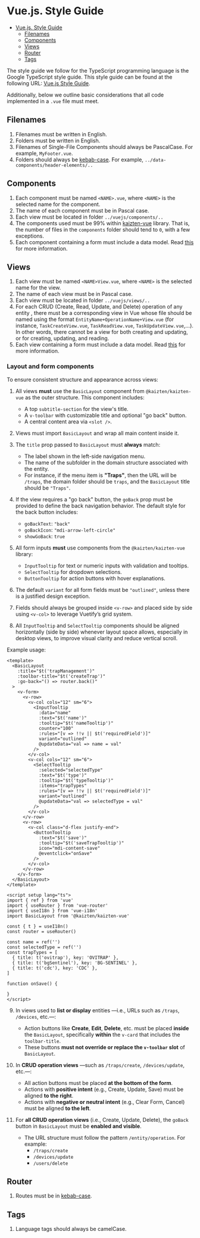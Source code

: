 # Vue.js. Style Guide

- [Vue.js. Style Guide](#vuejs-style-guide)
  - [Filenames](#filenames)
  - [Components](#components)
  - [Views](#views)
  - [Router](#router)
  - [Tags](#tags)

The style guide we follow for the TypeScript programming language is the Google TypeScript style guide. This style guide can be found at the following URL: [Vue.js Style Guide](https://vuejs.org/style-guide/).

Additionally, below we outline basic considerations that all code implemented in a `.vue` file must meet.

## Filenames

1. Filenames must be written in English.
2. Folders must be written in English.
3. Filenames of Single-File Components should always be PascalCase. For example, `MyFooter.vue`.
4. Folders should always be [kebab-case](https://developer.mozilla.org/en-US/docs/Glossary/Kebab_case). For example, `../data-components/header-elements/..`

## Components

1. Each component must be named `<NAME>.vue`, where `<NAME>` is the selected name for the component.
2. The name of each component must be in Pascal case.
3. Each view must be located in folder `../vuejs/components/..`
4. The components used must be 99% within [kaizten-vue](https://github.com/kaizten/kaizten-vue) library. That is, the number of files in the `components` folder should tend to `0`, with a few exceptions.
5. Each component containing a form must include a data model. Read [this](view-model.md) for more information.

## Views

1. Each view must be named `<NAME>View.vue`, where `<NAME>` is the selected name for the view.
2. The name of each view must be in Pascal case.
3. Each view must be located in folder `../vuejs/views/..`
4. For each CRUD (Create, Read, Update, and Delete) operation of any entity , there must be a corresponding view in Vue whose file should be named using the format `EntityName+OperationName+View.vue` (for instance, `TaskCreateView.vue`, `TaskReadView.vue`, `TaskUpdateView.vue`,...). In other words, there cannot be a view for both creating and updating, or for creating, updating, and reading.
5. Each view containing a form must include a data model. Read [this](view-model.md) for more information.

### Layout and form components

To ensure consistent structure and appearance across views:

1. All views **must** use the `BasicLayout` component from `@kaizten/kaizten-vue` as the outer structure. This component includes:
   - A top `subtitle-section` for the view's title.
   - A `v-toolbar` with customizable title and optional "go back" button.
   - A central content area via `<slot />`.

2. Views must import `BasicLayout` and wrap all main content inside it.

3. The `title` prop passed to `BasicLayout` must **always** match:
   - The label shown in the left-side navigation menu.
   - The name of the subfolder in the domain structure associated with the entity.
   - For instance, if the menu item is **"Traps"**, then the URL will be `/traps`, the domain folder should be `traps`, and the `BasicLayout` title should be `"Traps"`.

4. If the view requires a "go back" button, the `goBack` prop must be provided to define the back navigation behavior. The default style for the back button includes:
   - `goBackText`: `"back"`
   - `goBackIcon`: `"mdi-arrow-left-circle"`
   - `showGoBack`: `true`

5. All form inputs **must** use components from the `@kaizten/kaizten-vue` library:
   - `InputTooltip` for text or numeric inputs with validation and tooltips.
   - `SelectTooltip` for dropdown selections.
   - `ButtonTooltip` for action buttons with hover explanations.

6. The default `variant` for all form fields must be `"outlined"`, unless there is a justified design exception.

7. Fields should always be grouped inside `<v-row>` and placed side by side using `<v-col>` to leverage Vuetify’s grid system.

8. All `InputTooltip` and `SelectTooltip` components should be aligned horizontally (side by side) whenever layout space allows, especially in desktop views, to improve visual clarity and reduce vertical scroll.

Example usage:

```vue
<template>
  <BasicLayout
    :title="$t('trapManagement')"
    :toolbar-title="$t('createTrap')"
    :go-back="() => router.back()"
  >
    <v-form>
      <v-row>
        <v-col cols="12" sm="6">
          <InputTooltip
            :data="name"
            :text="$t('name')"
            :tooltip="$t('nameTooltip')"
            counter="100"
            :rules="[v => !!v || $t('requiredField')]"
            variant="outlined"
            @updateData="val => name = val"
          />
        </v-col>
        <v-col cols="12" sm="6">
          <SelectTooltip
            :selected="selectedType"
            :text="$t('type')"
            :tooltip="$t('typeTooltip')"
            :items="trapTypes"
            :rules="[v => !!v || $t('requiredField')]"
            variant="outlined"
            @updateData="val => selectedType = val"
          />
        </v-col>
      </v-row>
      <v-row>
        <v-col class="d-flex justify-end">
          <ButtonTooltip
            :text="$t('save')"
            :tooltip="$t('saveTrapTooltip')"
            icon="mdi-content-save"
            @eventclick="onSave"
          />
        </v-col>
      </v-row>
    </v-form>
  </BasicLayout>
</template>

<script setup lang="ts">
import { ref } from 'vue'
import { useRouter } from 'vue-router'
import { useI18n } from 'vue-i18n'
import BasicLayout from '@kaizten/kaizten-vue'

const { t } = useI18n()
const router = useRouter()

const name = ref('')
const selectedType = ref('')
const trapTypes = [
  { title: t('ovitrap'), key: 'OVITRAP' },
  { title: t('bgSentinel'), key: 'BG-SENTINEL' },
  { title: t('cdc'), key: 'CDC' },
]

function onSave() {

}
</script>
```

9. In views used to **list or display** entities —i.e., URLs such as `/traps`, `/devices`, etc.—:
   - Action buttons like **Create**, **Edit**, **Delete**, etc. must be placed **inside** the `BasicLayout`, specifically **within** the `v-card` that includes the `toolbar-title`.
   - These buttons **must not override or replace the `v-toolbar` slot** of `BasicLayout`.

10. In **CRUD operation views** —such as `/traps/create`, `/devices/update`, etc.—:
    - All action buttons must be placed **at the bottom of the form**.
    - Actions with **positive intent** (e.g., Create, Update, Save) must be aligned **to the right**.
    - Actions with **negative or neutral intent** (e.g., Clear Form, Cancel) must be aligned **to the left**.

11. For **all CRUD operation views** (i.e., Create, Update, Delete), the `goBack` button in `BasicLayout` must be **enabled and visible**.
    - The URL structure must follow the pattern `/entity/operation`. For example:
      - `/traps/create`
      - `/devices/update`
      - `/users/delete`

## Router

1. Routes must be in [kebab-case](https://developer.mozilla.org/en-US/docs/Glossary/Kebab_case).

## Tags

1. Language tags should always be camelCase.